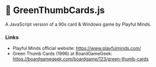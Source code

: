 # :tulip: GreenThumbCards.js
A JavaScript version of a 90s card &amp; Windows game by Playful Minds.

### Links

* Playful Minds official website: https://www.playfulminds.com/
* Green Thumb Cards (1996) at BoardGameGeek: https://boardgamegeek.com/boardgame/123/green-thumb-cards
